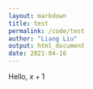 ```yaml
---
layout: markdown
title: test
permalink: /code/test
author: "Liang Liu"
output: html_document
date: 2021-04-16
---
```


Hello, $x+1$
